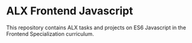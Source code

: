 # ALX Frontend Javascript

This repository contains ALX tasks and projects on ES6 Javascript in the Frontend Specialization curriculum.
